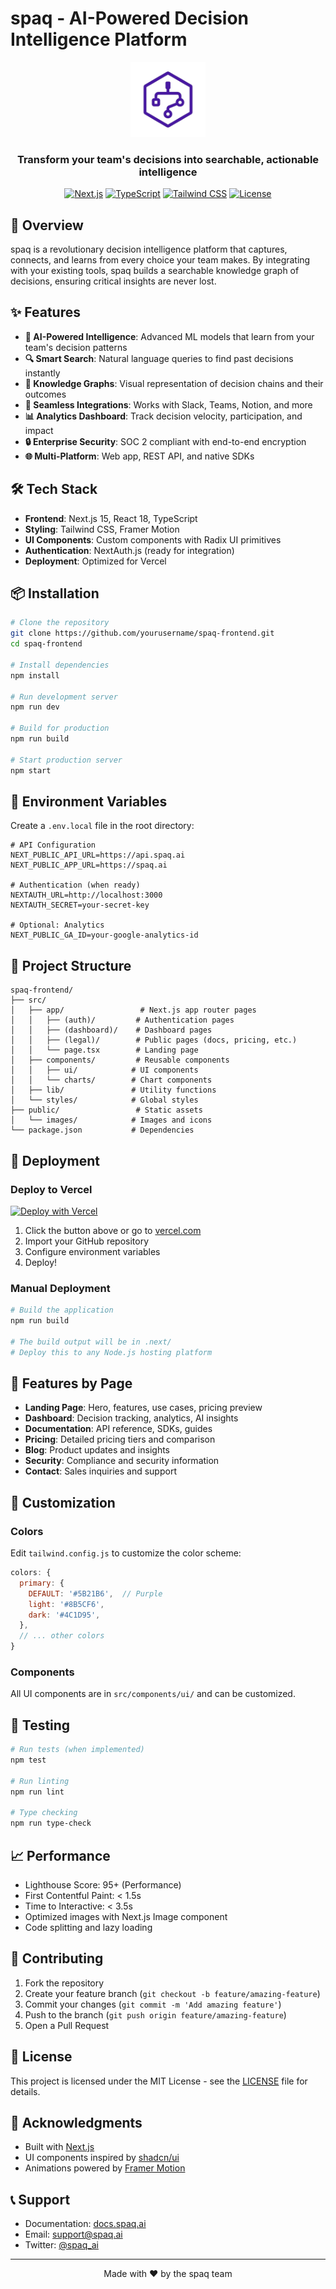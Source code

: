 # spaq - AI-Powered Decision Intelligence Platform

<div align="center">
  <img src="public/images/spaq-transparent.png" alt="spaq logo" width="120" />
  
  <h3>Transform your team's decisions into searchable, actionable intelligence</h3>
  
  [![Next.js](https://img.shields.io/badge/Next.js-15.4.5-black?style=flat-square&logo=next.js)](https://nextjs.org/)
  [![TypeScript](https://img.shields.io/badge/TypeScript-5.0-blue?style=flat-square&logo=typescript)](https://www.typescriptlang.org/)
  [![Tailwind CSS](https://img.shields.io/badge/Tailwind_CSS-3.4-38B2AC?style=flat-square&logo=tailwind-css)](https://tailwindcss.com/)
  [![License](https://img.shields.io/badge/license-MIT-green?style=flat-square)](LICENSE)
</div>

## 🚀 Overview

spaq is a revolutionary decision intelligence platform that captures, connects, and learns from every choice your team makes. By integrating with your existing tools, spaq builds a searchable knowledge graph of decisions, ensuring critical insights are never lost.

## ✨ Features

- **🧠 AI-Powered Intelligence**: Advanced ML models that learn from your team's decision patterns
- **🔍 Smart Search**: Natural language queries to find past decisions instantly
- **🔗 Knowledge Graphs**: Visual representation of decision chains and their outcomes
- **🔌 Seamless Integrations**: Works with Slack, Teams, Notion, and more
- **📊 Analytics Dashboard**: Track decision velocity, participation, and impact
- **🔒 Enterprise Security**: SOC 2 compliant with end-to-end encryption
- **🌐 Multi-Platform**: Web app, REST API, and native SDKs

## 🛠️ Tech Stack

- **Frontend**: Next.js 15, React 18, TypeScript
- **Styling**: Tailwind CSS, Framer Motion
- **UI Components**: Custom components with Radix UI primitives
- **Authentication**: NextAuth.js (ready for integration)
- **Deployment**: Optimized for Vercel

## 📦 Installation

```bash
# Clone the repository
git clone https://github.com/yourusername/spaq-frontend.git
cd spaq-frontend

# Install dependencies
npm install

# Run development server
npm run dev

# Build for production
npm run build

# Start production server
npm start
```

## 🔧 Environment Variables

Create a `.env.local` file in the root directory:

```env
# API Configuration
NEXT_PUBLIC_API_URL=https://api.spaq.ai
NEXT_PUBLIC_APP_URL=https://spaq.ai

# Authentication (when ready)
NEXTAUTH_URL=http://localhost:3000
NEXTAUTH_SECRET=your-secret-key

# Optional: Analytics
NEXT_PUBLIC_GA_ID=your-google-analytics-id
```

## 📁 Project Structure

```
spaq-frontend/
├── src/
│   ├── app/                 # Next.js app router pages
│   │   ├── (auth)/         # Authentication pages
│   │   ├── (dashboard)/    # Dashboard pages
│   │   ├── (legal)/        # Public pages (docs, pricing, etc.)
│   │   └── page.tsx        # Landing page
│   ├── components/         # Reusable components
│   │   ├── ui/            # UI components
│   │   └── charts/        # Chart components
│   ├── lib/               # Utility functions
│   └── styles/            # Global styles
├── public/                 # Static assets
│   └── images/            # Images and icons
└── package.json           # Dependencies
```

## 🚀 Deployment

### Deploy to Vercel

[![Deploy with Vercel](https://vercel.com/button)](https://vercel.com/new/clone?repository-url=https://github.com/yourusername/spaq-frontend)

1. Click the button above or go to [vercel.com](https://vercel.com)
2. Import your GitHub repository
3. Configure environment variables
4. Deploy!

### Manual Deployment

```bash
# Build the application
npm run build

# The build output will be in .next/
# Deploy this to any Node.js hosting platform
```

## 📱 Features by Page

- **Landing Page**: Hero, features, use cases, pricing preview
- **Dashboard**: Decision tracking, analytics, AI insights
- **Documentation**: API reference, SDKs, guides
- **Pricing**: Detailed pricing tiers and comparison
- **Blog**: Product updates and insights
- **Security**: Compliance and security information
- **Contact**: Sales inquiries and support

## 🎨 Customization

### Colors

Edit `tailwind.config.js` to customize the color scheme:

```js
colors: {
  primary: {
    DEFAULT: '#5B21B6',  // Purple
    light: '#8B5CF6',
    dark: '#4C1D95',
  },
  // ... other colors
}
```

### Components

All UI components are in `src/components/ui/` and can be customized.

## 🧪 Testing

```bash
# Run tests (when implemented)
npm test

# Run linting
npm run lint

# Type checking
npm run type-check
```

## 📈 Performance

- Lighthouse Score: 95+ (Performance)
- First Contentful Paint: < 1.5s
- Time to Interactive: < 3.5s
- Optimized images with Next.js Image component
- Code splitting and lazy loading

## 🤝 Contributing

1. Fork the repository
2. Create your feature branch (`git checkout -b feature/amazing-feature`)
3. Commit your changes (`git commit -m 'Add amazing feature'`)
4. Push to the branch (`git push origin feature/amazing-feature`)
5. Open a Pull Request

## 📄 License

This project is licensed under the MIT License - see the [LICENSE](LICENSE) file for details.

## 🙏 Acknowledgments

- Built with [Next.js](https://nextjs.org/)
- UI components inspired by [shadcn/ui](https://ui.shadcn.com/)
- Animations powered by [Framer Motion](https://www.framer.com/motion/)

## 📞 Support

- Documentation: [docs.spaq.ai](https://docs.spaq.ai)
- Email: support@spaq.ai
- Twitter: [@spaq_ai](https://twitter.com/spaq_ai)

---

<div align="center">
  Made with ❤️ by the spaq team
</div>